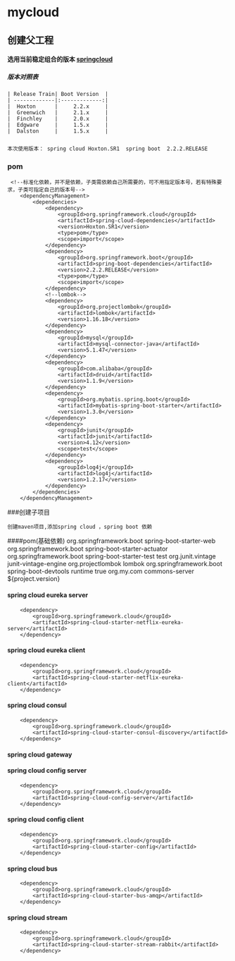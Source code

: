 # mycloud
## 创建父工程
#### 选用当前稳定组合的版本 [springcloud](https://spring.io/projects/spring-cloud)
##### 版本对照表
    | Release Train| Boot Version  |
    | -------------|:-------------:|
    |  Hoxton      |     2.2.x     |
    |  Greenwich   |     2.1.x     |
    |  Finchley    |     2.0.x     |
    |  Edgware     |     1.5.x     |
    |  Dalston     |     1.5.x     |
###
    本次使用版本： spring cloud Hoxton.SR1  spring boot  2.2.2.RELEASE
### pom
     <!--标准化依赖，并不是依赖，子类需依赖自己所需要的，可不用指定版本号，若有特殊要求，子类可指定自己的版本号-->
        <dependencyManagement>
            <dependencies>
                <dependency>
                    <groupId>org.springframework.cloud</groupId>
                    <artifactId>spring-cloud-dependencies</artifactId>
                    <version>Hoxton.SR1</version>
                    <type>pom</type>
                    <scope>import</scope>
                </dependency>
                <dependency>
                    <groupId>org.springframework.boot</groupId>
                    <artifactId>spring-boot-dependencies</artifactId>
                    <version>2.2.2.RELEASE</version>
                    <type>pom</type>
                    <scope>import</scope>
                </dependency>
                <!--lombok-->
                <dependency>
                    <groupId>org.projectlombok</groupId>
                    <artifactId>lombok</artifactId>
                    <version>1.16.18</version>
                </dependency>
                <dependency>
                    <groupId>mysql</groupId>
                    <artifactId>mysql-connector-java</artifactId>
                    <version>5.1.47</version>
                </dependency>
                <dependency>
                    <groupId>com.alibaba</groupId>
                    <artifactId>druid</artifactId>
                    <version>1.1.9</version>
                </dependency>
                <dependency>
                    <groupId>org.mybatis.spring.boot</groupId>
                    <artifactId>mybatis-spring-boot-starter</artifactId>
                    <version>1.3.0</version>
                </dependency>
                <dependency>
                    <groupId>junit</groupId>
                    <artifactId>junit</artifactId>
                    <version>4.12</version>
                    <scope>test</scope>
                </dependency>
                <dependency>
                    <groupId>log4j</groupId>
                    <artifactId>log4j</artifactId>
                    <version>1.2.17</version>
                </dependency>
            </dependencies>
        </dependencyManagement>
###创建子项目 

    创建maven项目,添加spring cloud ，spring boot 依赖
    
####pom(基础依赖)
    <dependencies>
            <dependency>
                <groupId>org.springframework.boot</groupId>
                <artifactId>spring-boot-starter-web</artifactId>
            </dependency>
            <dependency>
                <groupId>org.springframework.boot</groupId>
                <artifactId>spring-boot-starter-actuator</artifactId>
            </dependency>
            <dependency>
                <groupId>org.springframework.boot</groupId>
                <artifactId>spring-boot-starter-test</artifactId>
                <scope>test</scope>
                <exclusions>
                    <exclusion>
                        <groupId>org.junit.vintage</groupId>
                        <artifactId>junit-vintage-engine</artifactId>
                    </exclusion>
                </exclusions>
            </dependency>
            <!--lombok-->
            <dependency>
                <groupId>org.projectlombok</groupId>
                <artifactId>lombok</artifactId>
            </dependency>
            <!--热加载-->
            <dependency>
                <groupId>org.springframework.boot</groupId>
                <artifactId>spring-boot-devtools</artifactId>
                <scope>runtime</scope>
                <optional>true</optional>
            </dependency>
            <!--初始类-->
            <dependency>
                <groupId>org.my.com</groupId>
                <artifactId>commons-server</artifactId>
                <version>${project.version}</version>
            </dependency>
        </dependencies>
#### spring cloud eureka server
        <dependency>
            <groupId>org.springframework.cloud</groupId>
            <artifactId>spring-cloud-starter-netflix-eureka-server</artifactId>
        </dependency>
#### spring cloud eureka client
        <dependency>
            <groupId>org.springframework.cloud</groupId>
            <artifactId>spring-cloud-starter-netflix-eureka-client</artifactId>
        </dependency>
#### spring cloud consul
        <dependency>
            <groupId>org.springframework.cloud</groupId>
            <artifactId>spring-cloud-starter-consul-discovery</artifactId>
        </dependency>
#### spring cloud gateway
#### spring cloud config server
        <dependency>
            <groupId>org.springframework.cloud</groupId>
            <artifactId>spring-cloud-config-server</artifactId>
        </dependency>
#### spring cloud config client
        <dependency>
            <groupId>org.springframework.cloud</groupId>
            <artifactId>spring-cloud-starter-config</artifactId>
        </dependency>
#### spring cloud bus
        <dependency>
            <groupId>org.springframework.cloud</groupId>
            <artifactId>spring-cloud-starter-bus-amqp</artifactId>
        </dependency>
#### spring cloud stream
        <dependency>
            <groupId>org.springframework.cloud</groupId>
            <artifactId>spring-cloud-starter-stream-rabbit</artifactId>
        </dependency>


